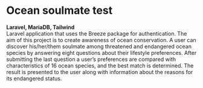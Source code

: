 # Ocean soulmate test
**Laravel, MariaDB, Tailwind**<br />
Laravel application that uses the Breeze package for authentication. The aim of this project is to create awareness of ocean conservation. A user can discover his/her/them soulmate among threatened and endangered ocean species by answering eight questions about their lifestyle preferences. After submitting the last question a user’s preferences are compared with characteristics of 16 ocean species, and the best match is determined. The result is presented to the user along with information about the reasons for its endangered status.